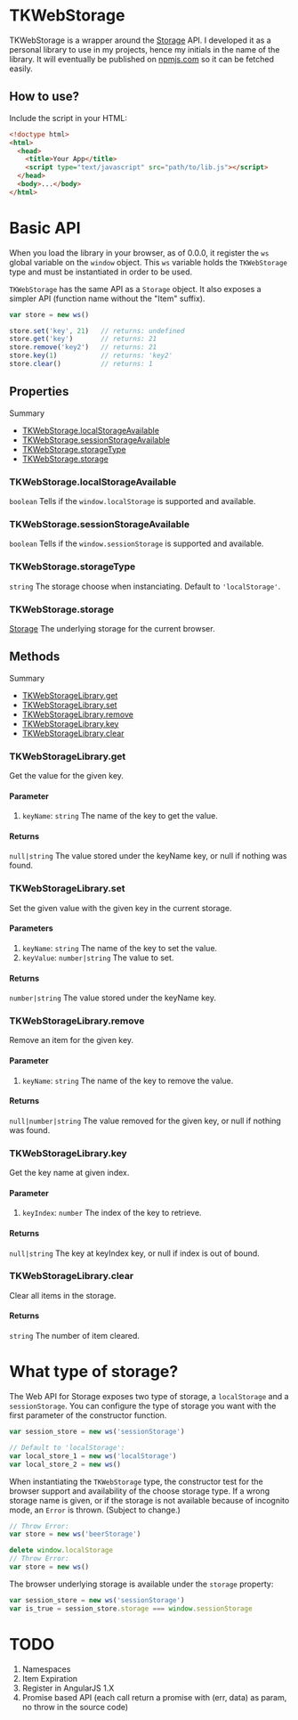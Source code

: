 # TKWebStorage

TKWebStorage is a wrapper around the [Storage](https://developer.mozilla.org/en-US/docs/Web/API/Storage) API.
I developed it as a personal library to use in my projects, hence my initials in the name of the library.
It will eventually be published on [npmjs.com](https://www.npmjs.com/) so it can be fetched easily.

## How to use?

Include the script in your HTML:

``` html
<!doctype html>
<html>
  <head>
    <title>Your App</title>
    <script type="text/javascript" src="path/to/lib.js"></script>
  </head>
  <body>...</body>
</html>
```



# Basic API

When you load the library in your browser, as of 0.0.0, it register the `ws` global variable on the `window` object.
This `ws` variable holds the `TKWebStorage` type and must be instantiated in order to be used.

`TKWebStorage` has the same API as a `Storage` object.
It also exposes a simpler API (function name without the "Item" suffix).

``` javascript
var store = new ws()

store.set('key', 21)   // returns: undefined
store.get('key')       // returns: 21
store.remove('key2')   // returns: 21
store.key(1)           // returns: 'key2'
store.clear()          // returns: 1
```

## Properties

Summary

- [TKWebStorage.localStorageAvailable](#tkwebstoragelocalstorageavailable)
- [TKWebStorage.sessionStorageAvailable](#tkwebstoragesessionstorageavailable)
- [TKWebStorage.storageType](#tkwebstoragestoragetype)
- [TKWebStorage.storage](#tkwebstoragestorage)

### TKWebStorage.localStorageAvailable
`boolean`
Tells if the `window.localStorage` is supported and available.

### TKWebStorage.sessionStorageAvailable
`boolean`
Tells if the `window.sessionStorage` is supported and available.

### TKWebStorage.storageType
`string`
The storage choose when instanciating. Default to `'localStorage'`.

### TKWebStorage.storage
[Storage](https://developer.mozilla.org/en-US/docs/Web/API/Storage)
The underlying storage for the current browser.


## Methods

Summary

- [TKWebStorageLibrary.get](#tkwebstoragelibraryget)
- [TKWebStorageLibrary.set](#tkwebstoragelibraryset)
- [TKWebStorageLibrary.remove](#tkwebstoragelibraryremove)
- [TKWebStorageLibrary.key](#tkwebstoragelibrarykey)
- [TKWebStorageLibrary.clear](#tkwebstoragelibraryclear)

### TKWebStorageLibrary.get
Get the value for the given key.
#### Parameter
1. `keyName`: `string` The name of the key to get the value.
#### Returns
`null|string` The value stored under the keyName key, or null if nothing was found.

### TKWebStorageLibrary.set
Set the given value with the given key in the current storage.
#### Parameters
1. `keyName`: `string` The name of the key to set the value.
2. `keyValue`: `number|string` The value to set.
#### Returns
`number|string` The value stored under the keyName key.

### TKWebStorageLibrary.remove
Remove an item for the given key.
#### Parameter
1. `keyName`: `string` The name of the key to remove the value.
#### Returns
`null|number|string` The value removed for the given key, or null if nothing was found.

### TKWebStorageLibrary.key
Get the key name at given index.
#### Parameter
1. `keyIndex`: `number` The index of the key to retrieve.
#### Returns
`null|string` The key at keyIndex key, or null if index is out of bound.

### TKWebStorageLibrary.clear
Clear all items in the storage.
#### Returns
`string` The number of item cleared.


# What type of storage?

The Web API for Storage exposes two type of storage, a `localStorage` and a `sessionStorage`.
You can configure the type of storage you want with the first parameter of the constructor function.

``` javascript
var session_store = new ws('sessionStorage')

// Default to 'localStorage':
var local_store_1 = new ws('localStorage')
var local_store_2 = new ws()
```

When instantiating the `TKWebStorage` type, the constructor test for the browser support and availability of the choose storage type.
If a wrong storage name is given, or if the storage is not available because of incognito mode, an `Error` is thrown.
(Subject to change.)

``` javascript
// Throw Error:
var store = new ws('beerStorage')

delete window.localStorage
// Throw Error:
var store = new ws()
```

The browser underlying storage is available under the `storage` property:

``` javascript
var session_store = new ws('sessionStorage')
var is_true = session_store.storage === window.sessionStorage
```



# TODO

1. Namespaces
2. Item Expiration
3. Register in AngularJS 1.X
4. Promise based API (each call return a promise with (err, data) as param, no throw in the source code)

